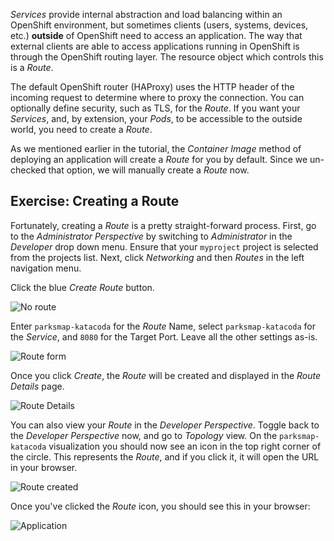 _Services_ provide internal abstraction and load balancing within an OpenShift
environment, but sometimes clients (users, systems, devices, etc.) **outside**
of OpenShift need to access an application. The way that external clients are able
to access applications running in OpenShift is through the OpenShift routing layer.
The resource object which controls this is a _Route_.

The default OpenShift router (HAProxy) uses the HTTP header of the incoming
request to determine where to proxy the connection. You can optionally define
security, such as TLS, for the _Route_. If you want your _Services_, and, by
extension, your _Pods_,  to be accessible to the outside world, you need to
create a _Route_.

As we mentioned earlier in the tutorial, the *Container Image* method of deploying an application will create a _Route_ for you by default. Since we un-checked that option, we will manually create a _Route_ now.

## Exercise: Creating a Route

Fortunately, creating a _Route_ is a pretty straight-forward process.  First, go to the *Administrator Perspective* by switching to *Administrator* in the *Developer* drop down menu. Ensure that your `myproject` project is selected from the projects list. Next, click *Networking* and then *Routes* in the left navigation menu.

Click the blue *Create Route* button.

![No route](../../assets/introduction/getting-started-44/5no-route.png)

Enter `parksmap-katacoda` for the _Route_ Name, select `parksmap-katacoda` for the _Service_, and `8080` for the Target Port. Leave all the other settings as-is.

![Route form](../../assets/introduction/getting-started-44/5create-route.png)

Once you click _Create_, the _Route_ will be created and displayed in the _Route Details_ page.

![Route Details](../../assets/introduction/getting-started-44/5route-details.png)

You can also view your _Route_ in the *Developer Perspective*. Toggle back to the *Developer Perspective* now, and go to *Topology* view. On the `parksmap-katacoda` visualization you should now see an icon in the top right corner of the circle. This represents the _Route_, and if you click it, it will open the URL in your browser.

![Route created](../../assets/introduction/getting-started-44/5route-created.png)

Once you've clicked the _Route_ icon, you should see this in your browser:

![Application](../../assets/introduction/getting-started-44/5parksmap-empty.png)

